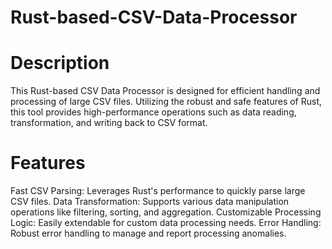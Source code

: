 # Rust-based-CSV-Data-Processor
# Description
This Rust-based CSV Data Processor is designed for efficient handling and processing of large CSV files. Utilizing the robust and safe features of Rust, this tool provides high-performance operations such as data reading, transformation, and writing back to CSV format.
# Features
Fast CSV Parsing: Leverages Rust's performance to quickly parse large CSV files.
Data Transformation: Supports various data manipulation operations like filtering, sorting, and aggregation.
Customizable Processing Logic: Easily extendable for custom data processing needs.
Error Handling: Robust error handling to manage and report processing anomalies.
